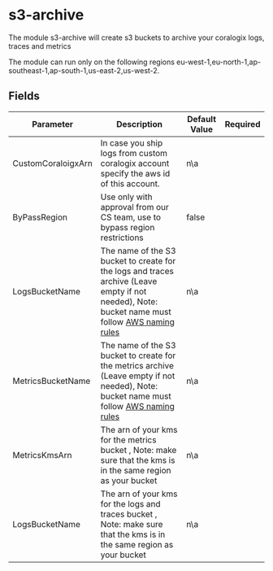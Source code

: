 # s3-archive

The module s3-archive will create s3 buckets to archive your coralogix logs, traces and metrics

The module can run only on the following regions eu-west-1,eu-north-1,ap-southeast-1,ap-south-1,us-east-2,us-west-2.

## Fields

| Parameter | Description | Default Value | Required |
|---|---|---|---|
| CustomCoraloigxArn | In case you ship logs from custom coralogix account specify the aws id of this account. | n\a | |
| ByPassRegion | Use only with approval from our CS team, use to bypass region restrictions | false | |
| LogsBucketName | The name of the S3 bucket to create for the logs and traces archive (Leave empty if not needed), Note: bucket name must follow [AWS naming rules](https://docs.aws.amazon.com/AmazonS3/latest/userguide/bucketnamingrules.html) | n\a | |
| MetricsBucketName | The name of the S3 bucket to create for the metrics archive (Leave empty if not needed), Note: bucket name must follow [AWS naming rules](https://docs.aws.amazon.com/AmazonS3/latest/userguide/bucketnamingrules.html) | n\a | |
| MetricsKmsArn | The arn of your kms for the metrics bucket , Note: make sure that the kms is in the same region as your bucket | n\a | |
| LogsBucketName | The arn of your kms for the logs and traces bucket , Note: make sure that the kms is in the same region as your bucket | n\a | |